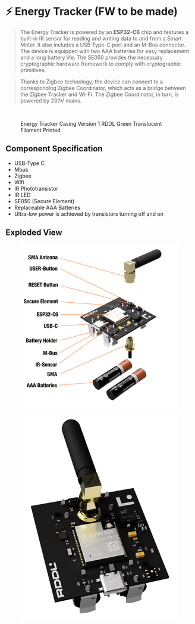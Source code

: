 # ⚡ Energy Tracker (FW to be made)

> The Energy Tracker is powered by an **ESP32-C6** chip and features a built-in IR sensor for reading and writing data to and from a Smart Meter. It also includes a USB Type-C port and an M-Bus connector. The device is equipped with two AAA batteries for easy replacement and a long battery life. The SE050 provides the necessary cryptographic hardware framework to comply with cryptographic primitives.

> Thanks to Zigbee technology, the device can connect to a corresponding Zigbee Coordinator, which acts as a bridge between the Zigbee Tracker and Wi-Fi. The Zigbee Coordinator, in turn, is powered by 230V mains.

<figure><img src="../../.gitbook/assets/Energy Tracker RDDL Green.png" alt=""><figcaption><p>Energy Tracker Casing Version 1 RDDL Green Translucent Filament Printed</p></figcaption></figure>

## Component Specification

* USB-Type C
* Mbus
* Zigbee
* Wifi
* IR Phototransistor
* IR LED
* SE050 (Secure Element)
* Replaceable AAA Batteries
* Ultra-low power is achieved by transistors turning off and on

## Exploded View

<figure><img src="../../.gitbook/assets/image (23).png" alt=""><figcaption></figcaption></figure>

<figure><img src="../../.gitbook/assets/image (25).png" alt=""><figcaption></figcaption></figure>

